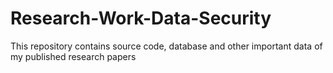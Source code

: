# Research-Work-Data-Security
 This repository contains source code, database and other important data of my published research papers
